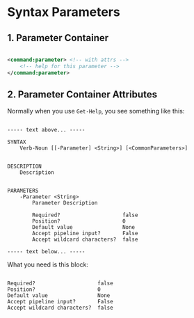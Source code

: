 # Syntax Parameters

## 1. Parameter Container

```xml

<command:parameter> <!-- with attrs -->
    <!-- help for this parameter -->
</command:parameter>

```

## 2. Parameter Container Attributes

Normally when you use ```Get-Help```, you see something like this:

```

----- text above... -----

SYNTAX
    Verb-Noun [[-Parameter] <String>] [<CommonParameters>]


DESCRIPTION
    Description


PARAMETERS
    -Parameter <String>
        Parameter Description

        Required?                    false
        Position?                    0
        Default value                None
        Accept pipeline input?       False
        Accept wildcard characters?  false

----- text below... -----

```

What you need is this block:

```

Required?                    false
Position?                    0
Default value                None
Accept pipeline input?       False
Accept wildcard characters?  false

```